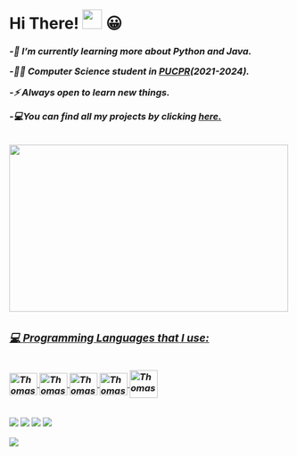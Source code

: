 <h1>
Hi There!
 <img src="https://media.giphy.com/media/hvRJCLFzcasrR4ia7z/giphy.gif" width="35">
 😀
</h1>
<h3>
  <em>

-🌱 I’m currently learning more about Python and Java.


-🧑‍💻 Computer Science student in <a href="https://www.pucpr.br/">PUCPR</a>(2021-2024).


-⚡ Always open to learn new things.

-💻You can find all my projects by clicking <a href="https://github.com/Projects-Thomas470">here.
   
   ##

   <div>
  <img src="https://media.giphy.com/media/qgQUggAC3Pfv687qPC/giphy.gif" width="500" height="300"/>
</div>

</div>
   

<div>
  
  
  
  ##
  
  ### 💻 Programming Languages that I use:
<div style="display: inline_block"><br>
  <img align="center" alt="Thomas-Python" height="40" width="50" src="https://cdn.jsdelivr.net/gh/devicons/devicon/icons/python/python-original.svg" />
   <img align="center" alt="Thomas-Java" height="40" width="50" src="https://cdn.jsdelivr.net/gh/devicons/devicon/icons/java/java-original.svg" />  
  <img align="center" alt="Thomas-HTML" height="40" width="50" src="https://cdn.jsdelivr.net/gh/devicons/devicon/icons/html5/html5-original.svg" />
  <img align="center" alt="Thomas-CSS" height="40" width="50" src="https://cdn.jsdelivr.net/gh/devicons/devicon/icons/css3/css3-original.svg" />
  <img align="center" alt="Thomas-MySQL" height="50" width="50" src="https://cdn.jsdelivr.net/gh/devicons/devicon/icons/mysql/mysql-plain-wordmark.svg" />
</div>

 
 ##
 
 <div> 
  <a href="https://www.linkedin.com/in/thomas-frentzel/" target="_blank"><img src="https://img.shields.io/badge/-LinkedIn-%230077B5?style=for-the-badge&logo=linkedin&logoColor=white" target="_blank"></a> 
  <a href = "mailto:thomasfrentzel96@gmail.com"><img src="https://img.shields.io/badge/-Gmail-%23333?style=for-the-badge&logo=gmail&logoColor=white" target="_blank"></a>
   <a href="https://www.instagram.com/thomas__frentzel/" target="_blank"><img src="https://img.shields.io/badge/-Instagram-%23E4405F?style=for-the-badge&logo=instagram&logoColor=white" target="_blank"></a>
   <a href="https://thomas470.github.io/Portfolio-Thomas/" alt="Website">
    <img src="https://img.shields.io/badge/website-000000?style=for-the-badge&logo=About.me&logoColor=white">
  </a>
  
 
 
 <div> 
          
                                                                                      
<p>
    <img src="https://capsule-render.vercel.app/api?type=waving&color=gradient&height=55&section=footer"/>
</p>
